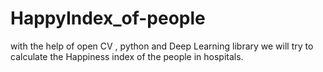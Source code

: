 # HappyIndex_of-people
with the help of open CV , python and Deep Learning library we will try to calculate the Happiness index of the people in hospitals.  
